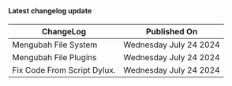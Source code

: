 ##

<h4>Latest changelog update</h4>

| ChangeLog | Published On |
| ----- | ------------ |
| Mengubah File System | Wednesday July 24 2024 | 
| Mengubah File Plugins | Wednesday July 24 2024 |
| Fix Code From Script Dylux. | Wednesday July 24 2024 |
